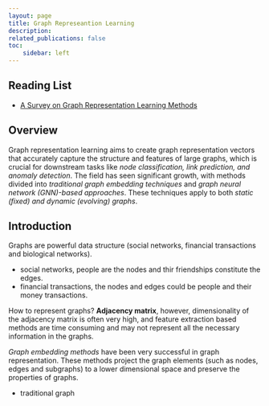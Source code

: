```yaml
---
layout: page
title: Graph Represeantion Learning
description: 
related_publications: false
toc:
    sidebar: left
---
```


## Reading List

- [A Survey on Graph Representation Learning Methods](https://arxiv.org/abs/2204.01855)

## Overview

Graph representation learning aims to create graph representation vectors that accurately capture the structure and features of large graphs, which is crucial for downstream tasks like *node classification, link prediction, and anomaly detection*. The field has seen significant growth, with methods divided into *traditional graph embedding techniques* and *graph neural network (GNN)-based approaches*. These techniques apply to both *static (fixed) and dynamic (evolving) graphs*. 

## Introduction

Graphs are powerful data structure (social networks, financial transactions and biological networks).
- social networks, people are the nodes and thir friendships constitute the edges.
- financial transactions, the nodes and edges could be people and their money transactions.

How to represent graphs? **Adjacency matrix**, however, dimensionality of the adjacency matrix is often very high, and feature extraction based methods are time consuming and may not represent all the necessary information in the graphs.

*Graph embedding methods* have been very successful in graph representation. These methods project the graph elements (such as nodes, edges and subgraphs) to a lower dimensional space and preserve the properties of graphs.
- traditional graph 


